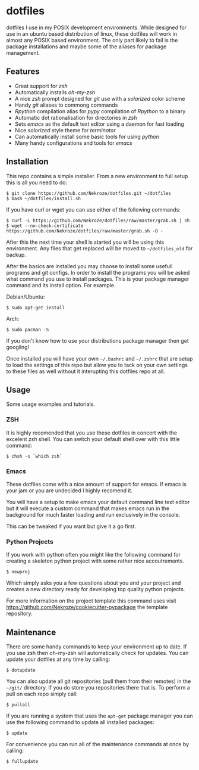 dotfiles
========

dotfiles I use in my POSIX development environments. While designed for use in
an ubuntu based distribution of linux, these dotfiles will work in almost any
POSIX based environment. The only part likely to fail is the package
installations and maybe some of the aliases for package management.

Features
--------

* Great support for *zsh*
* Automatically installs *oh-my-zsh*
* A nice *zsh* prompt designed for *git* use with a *solarized* color scheme
* Handy *git* aliases to commong commands
* *Rpython* compilation alias for *pypy* compilation of *Rpython* to a binary
* Automatic dot rationalisation for directories in *zsh*
* Sets *emacs* as the default text editor using a daemon for fast loading
* Nice *solorized* style theme for *terminator*
* Can automatically install some basic tools for using *python*
* Many handy configurations and tools for *emacs*

Installation
------------

This repo contains a simple installer. From a new environment to full setup
this is all you need to do:

    $ git clone https://github.com/Nekroze/dotfiles.git ~/dotfiles
    $ bash ~/dotfiles/install.sh
    
If you have curl or wget you can use either of the following commands:

    $ curl -L https://github.com/Nekroze/dotfiles/raw/master/grab.sh | sh
    $ wget --no-check-certificate https://github.com/Nekroze/dotfiles/raw/master/grab.sh -O -
    
After this the next time your shell is started you will be using this
environment. Any files that get replaced will be moved to `~/dotfiles_old` for
backup.

After the basics are installed you may choose to install some usefull programs
and git configs. In order to install the programs you will be asked what
command you use to install packages. This is your package manager command and
its install option. For example.

Debian/Ubuntu:
    
    $ sudo apt-get install
    
Arch:

    $ sudo pacman -S
    
If you don't know how to use your distributions package manager then get
googling!

Once installed you will have your own `~/.bashrc` and `~/.zshrc` that are setup
to load the settings of this repo but allow you to tack on your own settings to
these files as well without it interupting this dotfiles repo at all.

Usage
-----

Some usage examples and tutorials.

### ZSH

It is highly recomended that you use these dotfiles in concert with the excelent
*zsh* shell. You can switch your default shell over with this little command:

    $ chsh -s `which zsh`
    
### Emacs

These dotfiles come with a nice amount of support for emacs. If emacs is your jam
or you are undecided I highly recomend it.

You will have a setup to make emacs your default command line text editor but it
will execute a custom command that makes emacs run in the background for much
faster loading and run exclusively in the console.

This can be tweaked if you want but give it a go first.

### Python Projects

If you work with python often you might like the following command for
creating a skeleton python project with some rather nice accoutrements.

    $ newproj
    
Which simply asks you a few questions about you and your project and creates
a new directory ready for developing top quality python projects.

For more information on the project template this command uses visit 
https://github.com/Nekroze/cookiecutter-pypackage the template repository.

Maintenance
-----------

There are some handy commands to keep your environment up to date. If you use
zsh then oh-my-zsh will automatically check for updates. You can update your
dotfiles at any time by calling:

    $ dotupdate
    
You can also update all git repositories (pull them from their remotes) in
the `~/git/` directory. If you do store you repositories there that is. To
perform a pull on each repo simply call:

    $ pullall
    
If you are running a system that uses the ``apt-get`` package manager you can
use the following command to update all installed packages:

    $ update
    
For convenience you can run all of the maintenance commands at once by calling:

    $ fullupdate
